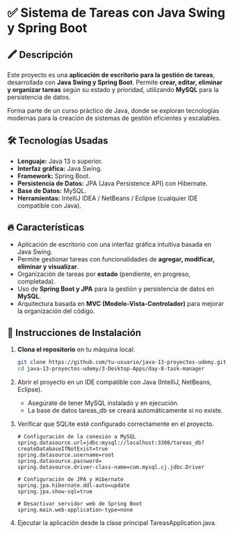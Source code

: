 # ✅ Sistema de Tareas con Java Swing y Spring Boot  

## 🖍️ Descripción  
Este proyecto es una **aplicación de escritorio para la gestión de tareas**, desarrollada con **Java Swing y Spring Boot**. Permite **crear, editar, eliminar y organizar tareas** según su estado y prioridad, utilizando **MySQL** para la persistencia de datos.  

Forma parte de un curso práctico de Java, donde se exploran tecnologías modernas para la creación de sistemas de gestión eficientes y escalables.  

## 🛠️ Tecnologías Usadas  
- **Lenguaje:** Java 13 o superior.  
- **Interfaz gráfica:** Java Swing.  
- **Framework:** Spring Boot.  
- **Persistencia de Datos:** JPA (Java Persistence API) con Hibernate.  
- **Base de Datos:** MySQL.  
- **Herramientas:** IntelliJ IDEA / NetBeans / Eclipse (cualquier IDE compatible con Java).  

## 🔥 Características  
- Aplicación de escritorio con una interfaz gráfica intuitiva basada en Java Swing.  
- Permite gestionar tareas con funcionalidades de **agregar, modificar, eliminar y visualizar**.  
- Organización de tareas por **estado** (pendiente, en progreso, completada).  
- Uso de **Spring Boot y JPA** para la gestión y persistencia de datos en **MySQL**.  
- Arquitectura basada en **MVC (Modelo-Vista-Controlador)** para mejorar la organización del código.  

## 🚀 Instrucciones de Instalación  
1. **Clona el repositorio** en tu máquina local:  
   ```bash
   git clone https://github.com/tu-usuario/java-13-proyectos-udemy.git
   cd java-13-proyectos-udemy/3-Desktop-Apps/day-8-task-manager
   ```
2. Abrir el proyecto en un IDE compatible con Java (IntelliJ, NetBeans, Eclipse).
   - Asegúrate de tener MySQL instalado y en ejecución.
   - La base de datos tareas_db se creará automáticamente si no existe.
   
4. Verificar que SQLite esté configurado correctamente en el proyecto.
   ```properties
   # Configuración de la conexión a MySQL  
   spring.datasource.url=jdbc:mysql://localhost:3306/tareas_db?createDatabaseIfNotExist=true
   spring.datasource.username=root
   spring.datasource.password=
   spring.datasource.driver-class-name=com.mysql.cj.jdbc.Driver

   # Configuración de JPA y Hibernate  
   spring.jpa.hibernate.ddl-auto=update
   spring.jpa.show-sql=true

   # Desactivar servidor web de Spring Boot  
   spring.main.web-application-type=none
   ```
  
6. Ejecutar la aplicación desde la clase principal TareasApplication.java.
